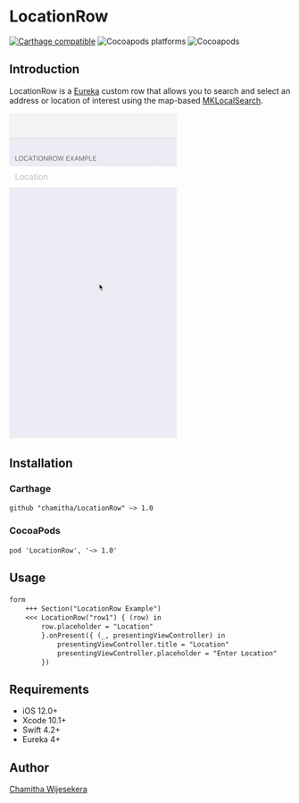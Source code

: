 # LocationRow

[![Carthage compatible](https://img.shields.io/badge/Carthage-compatible-4BC51D.svg?style=flat)](https://github.com/Carthage/Carthage) ![Cocoapods platforms](https://img.shields.io/cocoapods/p/LocationRow.svg) ![Cocoapods](https://img.shields.io/cocoapods/v/LocationRow.svg)

## Introduction

LocationRow is a [Eureka](https://eurekacommunity.github.io) custom row that allows you to search and select an address or location of interest using the map-based [MKLocalSearch](https://developer.apple.com/documentation/mapkit/mklocalsearch).

![](https://github.com/chamitha/LocationRow/blob/master/LocationRow.gif)

## Installation

### Carthage
```
github "chamitha/LocationRow" ~> 1.0
```

### CocoaPods
```
pod 'LocationRow', '~> 1.0'
```

## Usage

```
form
    +++ Section("LocationRow Example")
    <<< LocationRow("row1") { (row) in
        row.placeholder = "Location"
        }.onPresent({ (_, presentingViewController) in
            presentingViewController.title = "Location"
            presentingViewController.placeholder = "Enter Location"
        })
```

## Requirements
* iOS 12.0+
* Xcode 10.1+
* Swift 4.2+
* Eureka 4+

## Author

[Chamitha Wijesekera](https://github.com/chamitha)
